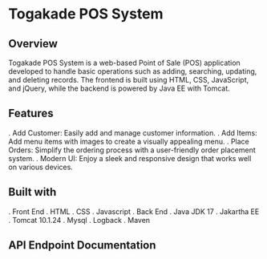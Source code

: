 # Togakade POS System

## Overview
Togakade POS System is a web-based Point of Sale (POS) application developed to handle basic operations such as adding, searching, updating, and deleting records. The frontend is built using HTML, CSS, JavaScript, and jQuery, while the backend is powered by Java EE with Tomcat.

## Features
. Add Customer: Easily add and manage customer information.
. Add Items: Add menu items with images to create a visually appealing menu.
. Place Orders: Simplify the ordering process with a user-friendly order placement system.
. Modern UI: Enjoy a sleek and responsive design that works well on various devices.
## Built with
. Front End
. HTML
. CSS
. Javascript
. Back End
. Java JDK 17
. Jakartha EE
. Tomcat 10.1.24
. Mysql
. Logback
. Maven
## API Endpoint Documentation
